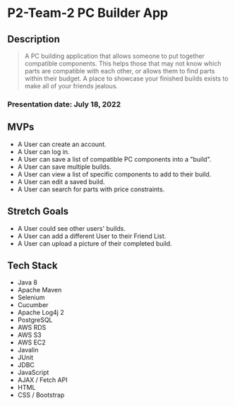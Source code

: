 # P2-Team-2 PC Builder App

## Description
> A PC building application that allows someone to put together compatible components. This helps those that may not know which parts are compatible with each other, or allows them to find parts within their budget. A place to showcase your finished builds exists to make all of your friends jealous.

### Presentation date: July 18, 2022

## MVPs
- A User can create an account.
- A User can log in.
- A User can save a list of compatible PC components into a "build".
- A User can save multiple builds.
- A User can view a list of specific components to add to their build.
- A User can edit a saved build.
- A User can search for parts with price constraints.

## Stretch Goals
- A User could see other users' builds.
- A User can add a different User to their Friend List.
- A User can upload a picture of their completed build.

## Tech Stack
- Java 8
- Apache Maven
- Selenium
- Cucumber
- Apache Log4j 2
- PostgreSQL
- AWS RDS
- AWS S3
- AWS EC2
- Javalin
- JUnit
- JDBC 
- JavaScript
- AJAX / Fetch API
- HTML
- CSS / Bootstrap
